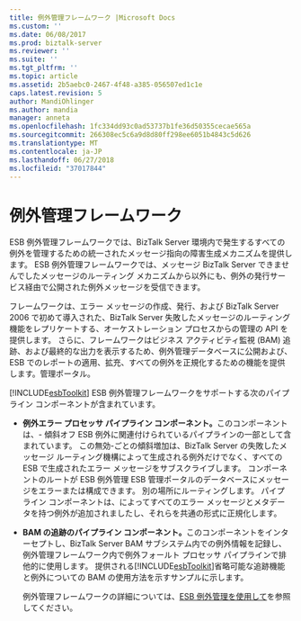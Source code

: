 ```yaml
---
title: 例外管理フレームワーク |Microsoft Docs
ms.custom: ''
ms.date: 06/08/2017
ms.prod: biztalk-server
ms.reviewer: ''
ms.suite: ''
ms.tgt_pltfrm: ''
ms.topic: article
ms.assetid: 2b5aebc0-2467-4f48-a385-056507ed1c1e
caps.latest.revision: 5
author: MandiOhlinger
ms.author: mandia
manager: anneta
ms.openlocfilehash: 1fc334dd93c0ad53737b1fe36d50355cecae565a
ms.sourcegitcommit: 266308ec5c6a9d8d80ff298ee6051b4843c5d626
ms.translationtype: MT
ms.contentlocale: ja-JP
ms.lasthandoff: 06/27/2018
ms.locfileid: "37017844"
---
```

# <a name="exception-management-framework"></a>例外管理フレームワーク
ESB 例外管理フレームワークでは、BizTalk Server 環境内で発生するすべての例外を管理するための統一されたメッセージ指向の障害生成メカニズムを提供します。 ESB 例外管理フレームワークでは、メッセージ BizTalk Server できませんでしたメッセージのルーティング メカニズムから以外にも、例外の発行サービス経由で公開された例外メッセージを受信できます。  
  
 フレームワークは、エラー メッセージの作成、発行、および BizTalk Server 2006 で初めて導入された、BizTalk Server 失敗したメッセージのルーティング機能をレプリケートする、オーケストレーション プロセスからの管理の API を提供します。 さらに、フレームワークはビジネス アクティビティ監視 (BAM) 追跡、および最終的な出力を表示するため、例外管理データベースに公開および、ESB でのレポートの適用、拡充、すべての例外を正規化するための機能を提供します。管理ポータル。  
  
 [!INCLUDE[esbToolkit](../includes/esbtoolkit-md.md)] ESB 例外管理フレームワークをサポートする次のパイプライン コンポーネントが含まれています。  
  
- <strong>例外エラー プロセッサ パイプライン コンポーネント。</strong>このコンポーネントは、- 傾斜オフ ESB 例外に関連付けられているパイプラインの一部として含まれています。 この無効-ごとの傾斜増加は、BizTalk Server の失敗したメッセージ ルーティング機構によって生成される例外だけでなく、すべての ESB で生成されたエラー メッセージをサブスクライブします。 コンポーネントのルートが ESB 例外管理 ESB 管理ポータルのデータベースにメッセージをエラーまたは構成できます。 別の場所にルーティングします。 パイプライン コンポーネントは、によってすべてのエラー メッセージとメタデータを持つ例外が追加されましたし、それらを共通の形式に正規化します。  
  
- <strong>BAM の追跡のパイプライン コンポーネント。</strong>このコンポーネントをインターセプトし、BizTalk Server BAM サブシステム内での例外情報を記録し、例外管理フレームワーク内で例外フォールト プロセッサ パイプラインで排他的に使用します。 提供される[!INCLUDE[esbToolkit](../includes/esbtoolkit-md.md)]省略可能な追跡機能と例外についての BAM の使用方法を示すサンプルに示します。  
  
  例外管理フレームワークの詳細については、[ESB 例外管理を使用して](../esb-toolkit/using-esb-exception-management.md)を参照してください。